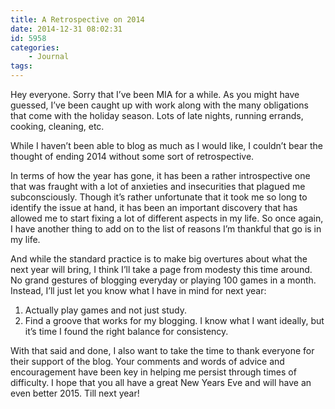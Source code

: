 ```yaml
---
title: A Retrospective on 2014
date: 2014-12-31 08:02:31
id: 5958
categories:
	- Journal
tags:
---
```


Hey everyone. Sorry that I’ve been MIA for a while. As you might have guessed, I’ve been caught up with work along with the many obligations that come with the holiday season. Lots of late nights, running errands, cooking, cleaning, etc.

While I haven’t been able to blog as much as I would like, I couldn’t bear the thought of ending 2014 without some sort of retrospective.

<!-- more -->

In terms of how the year has gone, it has been a rather introspective one that was fraught with a lot of anxieties and insecurities that plagued me subconsciously. Though it’s rather unfortunate that it took me so long to identify the issue at hand, it has been an important discovery that has allowed me to start fixing a lot of different aspects in my life. So once again, I have another thing to add on to the list of reasons I’m thankful that go is in my life.

And while the standard practice is to make big overtures about what the next year will bring, I think I’ll take a page from modesty this time around. No grand gestures of blogging everyday or playing 100 games in a month. Instead, I’ll just let you know what I have in mind for next year:

1.  Actually play games and not just study.
2.  Find a groove that works for my blogging. I know what I want ideally, but it’s time I found the right balance for consistency.

With that said and done, I also want to take the time to thank everyone for their support of the blog. Your comments and words of advice and encouragement have been key in helping me persist through times of difficulty. I hope that you all have a great New Years Eve and will have an even better 2015\. Till next year!
